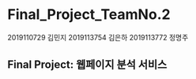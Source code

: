 # Final_Project_TeamNo.2

2019110729 김민지 
2019113754 김은하
2019113772 정명주 

## Final Project: 웹페이지 분석 서비스
